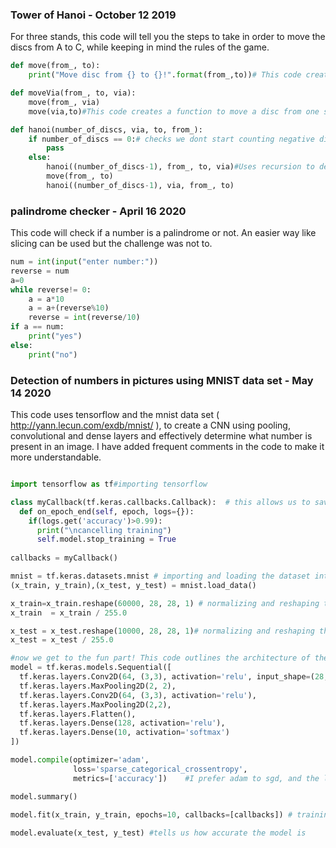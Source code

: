 ### Tower of Hanoi - October 12 2019
For three stands, this code will tell you the steps to take in order to move the discs from A to C, while keeping in mind the rules of the game.
```python
def move(from_, to):
    print("Move disc from {} to {}!".format(from_,to))# This code creates a function to move a disc from one stand to another

def moveVia(from_, to, via):
    move(from_, via)
    move(via,to)#This code creates a function to move a disc from one stand to another via a other stand

def hanoi(number_of_discs, via, to, from_):
    if number_of_discs == 0:# checks we dont start counting negative discs!
        pass
    else:
        hanoi((number_of_discs-1), from_, to, via)#Uses recursion to detect plausible routes and move on
        move(from_, to)
        hanoi((number_of_discs-1), via, from_, to)


```

### palindrome checker - April 16 2020
This code will check if a number is a palindrome or not. An easier way like slicing can be used but the challenge was not to.
```python
num = int(input("enter number:"))
reverse = num
a=0
while reverse!= 0:
    a = a*10
    a = a+(reverse%10)
    reverse = int(reverse/10)
if a == num:
    print("yes")
else:
    print("no")
```
### Detection of numbers in pictures using MNIST data set - May 14 2020
This code uses tensorflow and the mnist data set ( http://yann.lecun.com/exdb/mnist/ ), to create a CNN using pooling, convolutional and dense layers and effectively determine what number is present in an image. I have added frequent comments in the code to make it more understandable.
```python

import tensorflow as tf#importing tensorflow

class myCallback(tf.keras.callbacks.Callback):  # this allows us to save on time by stopping the training when it reaches a sufficient accuracy
  def on_epoch_end(self, epoch, logs={}):
    if(logs.get('accuracy')>0.99):
      print("\ncancelling training")                
      self.model.stop_training = True
 
callbacks = myCallback()

mnist = tf.keras.datasets.mnist # importing and loading the dataset into training and test sets
(x_train, y_train),(x_test, y_test) = mnist.load_data()

x_train=x_train.reshape(60000, 28, 28, 1) # normalizing and reshaping the training data to make it suitable for the network
x_train  = x_train / 255.0

x_test = x_test.reshape(10000, 28, 28, 1)# normalizing and reshaping the test data to make it suitable for the network
x_test = x_test / 255.0

#now we get to the fun part! This code outlines the architecture of the network.
model = tf.keras.models.Sequential([
  tf.keras.layers.Conv2D(64, (3,3), activation='relu', input_shape=(28, 28, 1)),
  tf.keras.layers.MaxPooling2D(2, 2),
  tf.keras.layers.Conv2D(64, (3,3), activation='relu'),
  tf.keras.layers.MaxPooling2D(2,2),
  tf.keras.layers.Flatten(),
  tf.keras.layers.Dense(128, activation='relu'),
  tf.keras.layers.Dense(10, activation='softmax')
])

model.compile(optimizer='adam',
              loss='sparse_categorical_crossentropy',
              metrics=['accuracy'])    #I prefer adam to sgd, and the loss is measured using sparse categorical crossentropy

model.summary()
              
model.fit(x_train, y_train, epochs=10, callbacks=[callbacks]) # training the model, takes some time

model.evaluate(x_test, y_test) #tells us how accurate the model is

```

 





